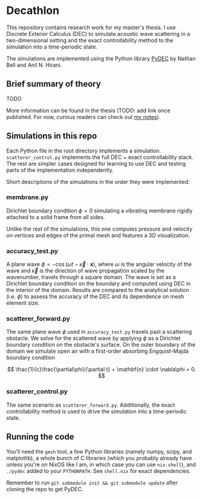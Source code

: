 # Decathlon

This repository contains research work for my master's thesis.
I use Discrete Exterior Calculus (DEC)
to simulate acoustic wave scattering in a two-dimensional setting
and the exact controllability method
to the simulation into a time-periodic state.

The simulations are implemented using the Python library [PyDEC]
by Nathan Bell and Anil N. Hirani.

## Brief summary of theory

TODO

More information can be found in the thesis (TODO: add link once published.
For now, curious readers can check out [my notes][notes]).

## Simulations in this repo

Each Python file in the root directory implements a simulation.
`scatterer_control.py` implements the full DEC + exact controllability stack.
The rest are simpler cases designed for learning to use DEC
and testing parts of the implementation independently.

Short descriptions of the simulations in the order they were implemented:

### membrane.py

Dirichlet boundary condition $\phi = 0$
simulating a vibrating membrane rigidly attached
to a solid frame from all sides.

Unlike the rest of the simulations,
this one computes pressure and velocity on vertices and edges of the primal mesh
and features a 3D visualization.

### accuracy_test.py

A plane wave $\phi = -\cos(\omega t - \vec{\kappa} \cdot \mathbf{x})$,
where $\omega$ is the angular velocity of the wave
and $\vec{\kappa}$ is the direction of wave propagation scaled by the wavenumber,
travels through a square domain.
The wave is set as a Dirichlet boundary condition on the boundary
and computed using DEC in the interior of the domain.
Results are compared to the analytical solution (i.e. $\phi$)
to assess the accuracy of the DEC and its dependence on mesh element size.

### scatterer_forward.py

The same plane wave $\phi$ used in `accuracy_test.py`
travels past a scattering obstacle.
We solve for the scattered wave by applying $\phi$
as a Dirichlet boundary condition on the obstacle's surface.
On the outer boundary of the domain we simulate open air
with a first-order absorbing Engquist-Majda boundary condition

$$
\frac{1}{c}\frac{\partial\phi}{\partial t} + \mathbf{n} \cdot \nabla\phi = 0.
$$

### scatterer_control.py

The same scenario as `scatterer_forward.py`.
Additionally, the exact controllability method is used
to drive the simulation into a time-periodic state.

## Running the code

You'll need the `gmsh` tool, a few Python libraries
(namely numpy, scipy, and matplotlib),
a whole bunch of C libraries (which you probably already have
unless you're on NixOS like I am, in which case you can use `nix-shell`),
and `./pydec` added to your `PYTHONPATH`.
See `shell.nix` for exact dependencies.

Remember to run `git submodule init && git submodule update` after cloning the
repo to get PyDEC.

[pydec]: https://github.com/hirani/pydec
[notes]: https://github.com/m0lentum/notes/blob/main/Coursework/Master's%20thesis%20-%20Notes.md

